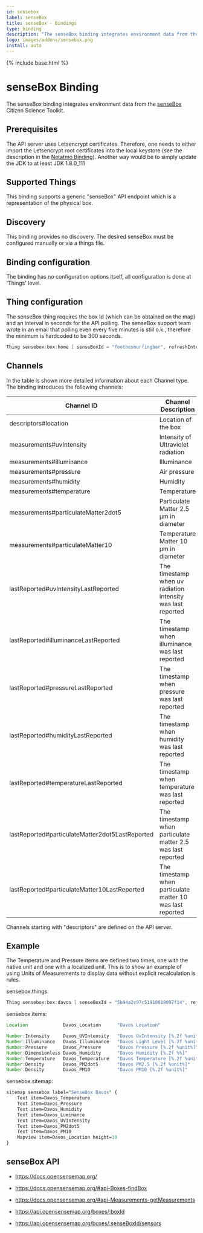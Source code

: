 ```yaml
---
id: sensebox
label: senseBox
title: senseBox - Bindings
type: binding
description: "The senseBox binding integrates environment data from the [senseBox](https://sensebox.de/)"
logo: images/addons/sensebox.png
install: auto
---
```


<!-- Attention authors: Do not edit directly. Please add your changes to the appropriate source repository -->

{% include base.html %}

# senseBox Binding

<AddonLogo />

The senseBox binding integrates environment data from the [senseBox](https://sensebox.de/)
Citizen Science Toolkit.

## Prerequisites

The API server uses Letsencrypt certificates.
Therefore, one needs to either import the Letsencrypt root certificates into the local keystore (see the description in the
[Netatmo Binding](https://www.openhab.org/addons/bindings/netatmo/#missing-certificate-authority)).
Another way would be to simply update the JDK to at least JDK 1.8.0_111

## Supported Things

This binding supports a generic "senseBox" API endpoint which is a representation of the physical box.

## Discovery

This binding provides no discovery.
The desired senseBox must be configured manually or via a things file.

## Binding configuration

The binding has no configuration options itself, all configuration is done at 'Things' level.

## Thing configuration

The senseBox thing requires the box Id (which can be obtained on the map) and an interval in seconds for the API polling.
The senseBox support team wrote in an email that polling even every five minutes is still o.k., therefore the minimum is hardcoded to be 300 seconds.

```java
Thing sensebox:box:home [ senseBoxId = "foothesmurfingbar", refreshInterval = 600 ]
```

## Channels

In the table is shown more detailed information about each Channel type.
The binding introduces the following channels:

| Channel ID                                      | Channel Description                                         | Supported item type  | Advanced |
| ----------------------------------------------- | ----------------------------------------------------------- | -------------------- | -------- |
| descriptors#location                            | Location of the box                                         | Point                | False    |
| measurements#uvIntensity                        | Intensity of Ultraviolet radiation                          | Number:Intensity     | False    |
| measurements#illuminance                        | Illuminance                                                 | Number:Illuminance   | False    |
| measurements#pressure                           | Air pressure                                                | Number:Pressure      | False    |
| measurements#humidity                           | Humidity                                                    | Number:Dimensionless | False    |
| measurements#temperature                        | Temperature                                                 | Number:Temperature   | False    |
| measurements#particulateMatter2dot5             | Particulate Matter 2.5 µm in diameter                       | Number:Density       | False    |
| measurements#particulateMatter10                | Temperature Matter 10 µm in diameter                        | Number:Density       | False    |
| lastReported#uvIntensityLastReported            | The timestamp when uv radiation intensity was last reported | DateTime             | True     |
| lastReported#illuminanceLastReported            | The timestamp when illuminance was last reported            | DateTime             | True     |
| lastReported#pressureLastReported               | The timestamp when pressure was last reported               | DateTime             | True     |
| lastReported#humidityLastReported               | The timestamp when humidity was last reported               | DateTime             | True     |
| lastReported#temperatureLastReported            | The timestamp when temperature was last reported            | DateTime             | True     |
| lastReported#particulateMatter2dot5LastReported | The timestamp when particulate matter 2.5 was last reported | DateTime             | True     |
| lastReported#particulateMatter10LastReported    | The timestamp when particulate matter 10 was last reported  | DateTime             | True     |

Channels starting with "descriptors" are defined on the API server.

## Example

The Temperature and Pressure items are defined two times, one with the native unit and one with a localized unit.
This is to show an example of using Units of Measurements to display data without explicit recalculation is rules.

sensebox.things:

```java
Thing sensebox:box:davos [ senseBoxId = "5b94a2c97c51910019097f14", refreshInterval = 900 ]
```

sensebox.items:

```java
Location             Davos_Location      "Davos Location"                                       { channel = "sensebox:box:davos:descriptors#location" }

Number:Intensity     Davos_UVIntensity   "Davos UvIntensity [%.2f %unit%]"      <light>         { channel = "sensebox:box:davos:measurements#uvIntensity" }
Number:Illuminance   Davos_Illuminance   "Davos Light Level [%.2f %unit%]"      <light>         { channel = "sensebox:box:davos:measurements#illuminance" }
Number:Pressure      Davos_Pressure      "Davos Pressure [%.2f %unit%]"         <pressure>      { channel = "sensebox:box:davos:measurements#pressure" }
Number:Dimensionless Davos_Humidity      "Davos Humidity [%.2f %%]"             <humidity>      { channel = "sensebox:box:davos:measurements#humidity" }
Number:Temperature   Davos_Temperature   "Davos Temperature [%.2f %unit%]"      <temperature>   { channel = "sensebox:box:davos:measurements#temperature" }
Number:Density       Davos_PM2dot5       "Davos PM2.5 [%.2f %unit%]"                            { channel = "sensebox:box:davos:measurements#particulateMatter2dot5" }
Number:Density       Davos_PM10          "Davos PM10 [%.2f %unit%]"                             { channel = "sensebox:box:davos:measurements#particulateMatter10" }
```

sensebox.sitemap:

```perl
sitemap sensebox label="SenseBox Davos" {
    Text item=Davos_Temperature
    Text item=Davos_Pressure
    Text item=Davos_Humidity
    Text item=Davos_Luminance
    Text item=Davos_UVIntensity
    Text item=Davos_PM2dot5
    Text item=Davos_PM10
    Mapview item=Davos_Location height=10
}
```

## senseBox API

- <https://docs.opensensemap.org/>
- <https://docs.opensensemap.org/#api-Boxes-findBox>
- <https://docs.opensensemap.org/#api-Measurements-getMeasurements>

- <https://api.opensensemap.org/boxes/:boxId>
- <https://api.opensensemap.org/boxes/:senseBoxId/sensors>
